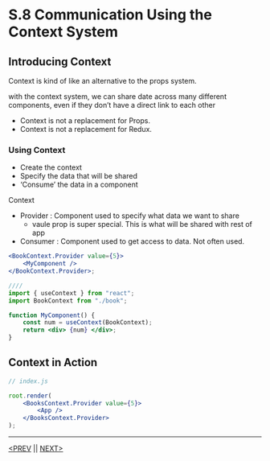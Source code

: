 # S.8 Communication Using the Context System

## Introducing Context

Context is kind of like an alternative to the props system.

with the context system, we can share date across many different components, even if they don’t have a direct link to each other

-   Context is not a replacement for Props.
-   Context is not a replacement for Redux.

### Using Context

-   Create the context
-   Specify the data that will be shared
-   ‘Consume’ the data in a component

Context

-   Provider : Component used to specify what data we want to share
    -   vaule prop is super special. This is what will be shared with rest of app
-   Consumer : Component used to get access to data. Not often used.

```jsx
<BookContext.Provider value={5}>
	<MyComponent />
</BookContext.Provider>;

////
import { useContext } from "react";
import BookContext from "./book";

function MyComponent() {
	const num = useContext(BookContext);
	return <div> {num} </div>;
}
```

## Context in Action

```jsx
// index.js

root.render(
	<BooksContext.Provider value={5}>
		<App />
	</BooksContext.Provider>
);
```

---

[<PREV](./230202.md) || [NEXT>](./230203.md)
